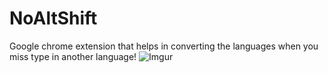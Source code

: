 # NoAltShift
Google chrome extension that helps in converting the languages when you miss type in another language!
![Imgur](http://i.imgur.com/pEqamWM.gifv)
